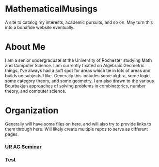 # MathematicalMusings
A site to catalog my interests, academic pursuits, and so on. May turn this into a bonafide website eventually.

# About Me
I am a senior undergraduate at the University of Rochester studying Math and Computer Science. I am currently fixated on Algebraic Geometric things. I've always had a soft spot for areas which tie in lots of areas and builds on subjects I like. Generally this includes some algbra, some logic, some category theory, and some geometry. I am also drawn to the various Bourbakian approaches of solving problems in combinatorics, number theory, and computer science. 

# Organization
Generally will have some files on here, and will also try to provide links to them through here. Will likely create multiple repos to serve as different pages. 

### [UR AG Seminar](https://github.com/toraOzawa/URAGReadingGroup/settings)

### [Test](Writing)
